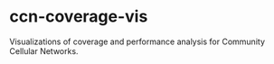 # ccn-coverage-vis
Visualizations of coverage and performance analysis for Community Cellular Networks.
